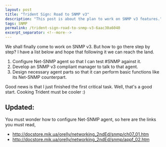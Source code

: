 ```yaml
---
layout: post
title: "Trident Sign: Road to SNMP v3"
description: "This post is about the plan to work on SNMP v3 features."
tags: SNMP
permalink: /trident-sign-road-to-snmp-v3-6aac30a6040
excerpt_separator: <!--more-->
---
```

We shall finally come to work on SNMP v3. But how to go there step by step? I have a list below and hope that following it we can reach the land.

1. Configure Net-SNMP agent so that I can test #SNMP against it.
1. Develop an SNMP v3 compliant manager to talk to that agent.
1. Design necessary agent parts so that it can perform basic functions like its Net-SNMP counterpart.

Good news is that I just finished the first critical task. Well, that's a good start. Cooking Trident must be cooler :)

## Updated:

You must wonder how to configure Net-SNMP agent, so here are the links you must read,

* http://docstore.mik.ua/orelly/networking_2ndEd/snmp/ch07_01.htm
* http://docstore.mik.ua/orelly/networking_2ndEd/snmp/appf_02.htm
<!--more-->